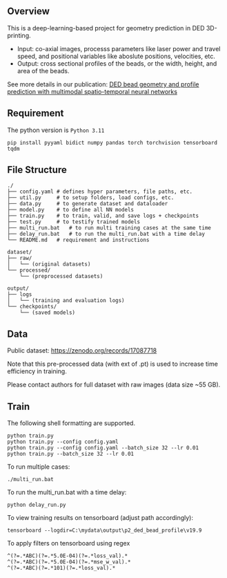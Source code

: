 ## Overview

This is a deep-learning-based project for geometry prediction in DED 3D-printing. 

- Input: co-axial images, processs parameters like laser power and travel speed, and positional variables like aboslute positions, velocities, etc. 
- Output: cross sectional profiles of the beads, or the width, height, and area of the beads. 

See more details in our publication: 
[DED bead geometry and profile prediction with multimodal spatio-temporal neural networks](https://doi.org/10.1016/j.addma.2025.104952)

## Requirement
The python version is `Python 3.11`
```shell
pip install pyyaml bidict numpy pandas torch torchvision tensorboard tqdm 
```


## File Structure

``` 
./
├── config.yaml # defines hyper parameters, file paths, etc.
├── util.py     # to setup folders, load configs, etc.
├── data.py     # to generate dataset and dataloader
├── model.py    # to define all NN models 
├── train.py    # to train, valid, and save logs + checkpoints
├── test.py     # to testify trained models
├── multi_run.bat   # to run multi training cases at the same time
├── delay_run.bat   # to run the multi_run.bat with a time delay 
└── README.md   # requirement and instructions

dataset/
├── raw/
│   └── (original datasets)
└── processed/
    └── (preprocessed datasets)

output/
├── logs
│   └── (training and evaluation logs)
└── checkpoints/
    └── (saved models)
```

## Data
Public dataset: https://zenodo.org/records/17087718

Note that this pre-processed data (with ext of .pt) is used to increase time efficiency in training.

Please contact authors for full dataset with raw images (data size ~55 GB).

## Train
The following shell formatting are supported.
```shell
python train.py
python train.py --config config.yaml
python train.py --config config.yaml --batch_size 32 --lr 0.01
python train.py --batch_size 32 --lr 0.01
```

To run multiple cases:
```shell
./multi_run.bat
```

To run the multi_run.bat with a time delay:
```shell
python delay_run.py
```

To view training results on tensorboard (adjust path accordingly):
```shell
tensorboard --logdir=C:\mydata\output\p2_ded_bead_profile\v19.9
```

To apply filters on tensorboard using regex
```
^(?=.*ABC)(?=.*5.0E-04)(?=.*loss_val).*
^(?=.*ABC)(?=.*5.0E-04)(?=.*mse_w_val).*
^(?=.*ABC)(?=.*101)(?=.*loss_val).*
```



